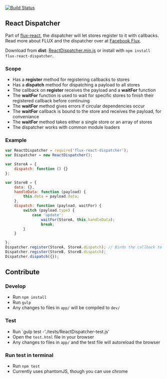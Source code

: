[![Build Status](https://travis-ci.org/christianalfoni/flux-react-dispatcher.svg?branch=master)](https://travis-ci.org/christianalfoni/flux-react-dispatcher)

## React Dispatcher

Part of [flux-react](https://github.com/christianalfoni/flux-react), the dispatcher will let stores register to it with
callbacks. Read more about FLUX and the dispatcher over at [Facebook Flux](http://facebook.github.io/flux/).

Download from **dist**: [ReactDispatcher.min.js](https://rawgithub.com/christianalfoni/flux-react-dispatcher/master/dist/ReactDispatcher.min.js) or install with `npm install flux-react-dispatcher`.

### Scope
- Has a **register** method for registering callbacks to stores
- Has a **dispatch** method for dispatching a payload to all stores
- The callback on **register** receives the payload and a **waitFor** function
- The **waitFor** function is used to wait for specific stores to finish their registered callback before continuing
- The **waitFor** method gives errors if circular dependencies occur
- The **waitFor** callback is bound to the store and receives the payload, for conveniance
- The **waitFor** method takes either a single store or an array of stores
- The dispatcher works with common module loaders

### Example
```javascript
var ReactDispatcher = require('flux-react-dispatcher');
var Dispatcher = new ReactDispatcher();

var StoreA = {
	dispatch: function () {}
};

var StoreB = {
	data: {},
	handleData: function (payload) {
		this.data = payload.data;
	},
	dispatch: function (payload, waitFor) {
		switch (payload.type) {
			case 'update':
				waitFor(StoreA, this.handleData);
				break;
		}
	}

};
Dispatcher.register(StoreA, StoreA.dispatch); // Binds the callback to the store
Dispatcher.register(StoreB, StoreB.dispatch);
Dispatcher.dispatch({});
```

## Contribute

### Develop
* Run `npm install`
* Run `gulp`
* Any changes to files in `app/` will be compiled to `dev/`

### Test
* Run `gulp test -'./tests/ReactDispatcher-test.js'
* Open the `test.html` file in your browser
* Any changes to files in `app/` and the test file will autoreload the browser

### Run test in terminal
* Run `npm test`
* Currently uses phantomJS, though you can use chrome

